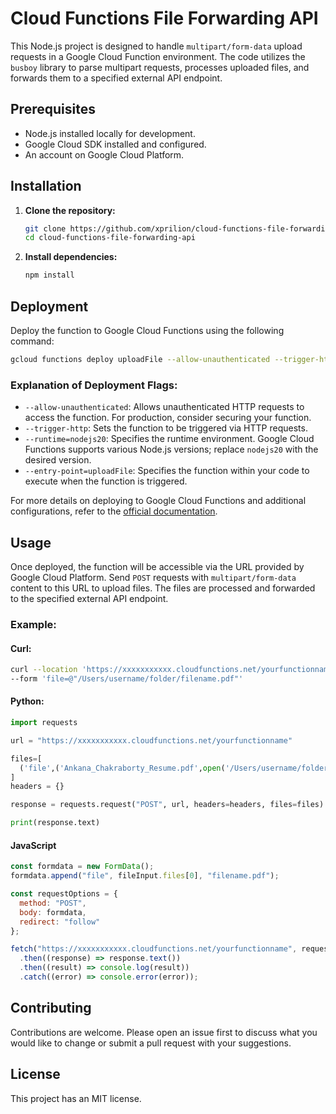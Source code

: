 # Cloud Functions File Forwarding API

This Node.js project is designed to handle `multipart/form-data` upload requests in a Google Cloud Function environment. The code utilizes the `busboy` library to parse multipart requests, processes uploaded files, and forwards them to a specified external API endpoint.

## Prerequisites

- Node.js installed locally for development.
- Google Cloud SDK installed and configured.
- An account on Google Cloud Platform.

## Installation

1. **Clone the repository:**
   ```bash
   git clone https://github.com/xprilion/cloud-functions-file-forwarding-api.git
   cd cloud-functions-file-forwarding-api
   ```

2. **Install dependencies:**
   ```bash
   npm install
   ```

## Deployment

Deploy the function to Google Cloud Functions using the following command:

```bash
gcloud functions deploy uploadFile --allow-unauthenticated --trigger-http --runtime=nodejs20 --entry-point=uploadFile
```

### Explanation of Deployment Flags:

- `--allow-unauthenticated`: Allows unauthenticated HTTP requests to access the function. For production, consider securing your function.
- `--trigger-http`: Sets the function to be triggered via HTTP requests.
- `--runtime=nodejs20`: Specifies the runtime environment. Google Cloud Functions supports various Node.js versions; replace `nodejs20` with the desired version.
- `--entry-point=uploadFile`: Specifies the function within your code to execute when the function is triggered.

For more details on deploying to Google Cloud Functions and additional configurations, refer to the [official documentation](https://cloud.google.com/functions/docs/deploying).

## Usage

Once deployed, the function will be accessible via the URL provided by Google Cloud Platform. Send `POST` requests with `multipart/form-data` content to this URL to upload files. The files are processed and forwarded to the specified external API endpoint.

### Example:

#### Curl:

```bash
curl --location 'https://xxxxxxxxxxx.cloudfunctions.net/yourfunctionname' \
--form 'file=@"/Users/username/folder/filename.pdf"'
```

#### Python:
```python
import requests

url = "https://xxxxxxxxxxx.cloudfunctions.net/yourfunctionname"

files=[
  ('file',('Ankana_Chakraborty_Resume.pdf',open('/Users/username/folder/filename.pdf','rb'),'application/pdf'))
]
headers = {}

response = requests.request("POST", url, headers=headers, files=files)

print(response.text)
```

#### JavaScript

```javascript
const formdata = new FormData();
formdata.append("file", fileInput.files[0], "filename.pdf");

const requestOptions = {
  method: "POST",
  body: formdata,
  redirect: "follow"
};

fetch("https://xxxxxxxxxxx.cloudfunctions.net/yourfunctionname", requestOptions)
  .then((response) => response.text())
  .then((result) => console.log(result))
  .catch((error) => console.error(error));
```

## Contributing

Contributions are welcome. Please open an issue first to discuss what you would like to change or submit a pull request with your suggestions.

## License

This project has an MIT license.
